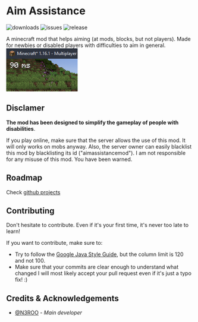 # Aim Assistance
![downloads](https://img.shields.io/github/downloads/n3roo/aimassistancemod/total.svg)
![issues](https://img.shields.io/github/issues/n3roo/aimassistancemod.svg)
![release](https://img.shields.io/github/release/n3roo/aimassistancemod.svg)

A minecraft mod that helps aiming (at mods, blocks, but not players). Made for newbies or disabled players with difficulties to aim in general.
![screenshot](.github/images/screenshot.png)

## Disclamer

**The mod has been designed to simplify the gameplay of people with disabilities**.

If you play online, make sure that the server allows the use of this mod.
It will only works on mobs anyway. Also, the server owner can easily blacklist
this mod by blacklisting its id ("aimassistancemod"). I am not responsible for any
misuse of this mod. You have been warned.

## Roadmap
Check [github projects](https://github.com/N3ROO/AimAssistanceMod/projects)

## Contributing
Don't hesitate to contribute. Even if it's your first time, it's never too late to learn!

If you want to contribute, make sure to:
- Try to follow the [Google Java Style Guide](https://google.github.io/styleguide/javaguide.html), but the column limit is 120 and not 100.
- Make sure that your commits are clear enough to understand what changed
I will most likely accept your pull request even if it's just a typo fix! :)

## Credits & Acknowledgements

- [@N3ROO](https://github.com/N3ROO)  - *Main developer*
